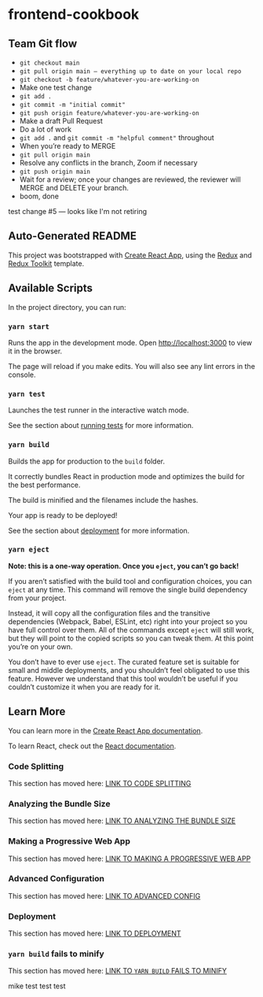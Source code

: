 # frontend-cookbook

## Team Git flow

- `git checkout main`
- `git pull origin main — everything up to date on your local repo`
- `git checkout -b feature/whatever-you-are-working-on`
- Make one test change
- `git add .`
- `git commit -m "initial commit"`
- `git push origin feature/whatever-you-are-working-on`
- Make a draft Pull Request
- Do a lot of work
- `git add .` and `git commit -m "helpful comment"` throughout
- When you’re ready to MERGE
- `git pull origin main`
- Resolve any conflicts in the branch, Zoom if necessary
- `git push origin main`
- Wait for a review; once your changes are reviewed, the reviewer will MERGE and DELETE your branch.
- boom, done

test change #5 — looks like I'm not retiring

## Auto-Generated README

This project was bootstrapped with [Create React App](https://github.com/facebook/create-react-app), using the [Redux](https://redux.js.org/) and [Redux Toolkit](https://redux-toolkit.js.org/) template.

## Available Scripts

In the project directory, you can run:

### `yarn start`

Runs the app in the development mode.
Open [http://localhost:3000](http://localhost:3000) to view it in the browser.

The page will reload if you make edits.
You will also see any lint errors in the console.

### `yarn test`

Launches the test runner in the interactive watch mode.

See the section about [running tests](https://facebook.github.io/create-react-app/docs/running-tests) for more information.

### `yarn build`

Builds the app for production to the `build` folder.

It correctly bundles React in production mode and optimizes the build for the best performance.

The build is minified and the filenames include the hashes.

Your app is ready to be deployed!

See the section about [deployment](https://facebook.github.io/create-react-app/docs/deployment) for more information.

### `yarn eject`

**Note: this is a one-way operation. Once you `eject`, you can’t go back!**

If you aren’t satisfied with the build tool and configuration choices, you can `eject` at any time. This command will remove the single build dependency from your project.

Instead, it will copy all the configuration files and the transitive dependencies (Webpack, Babel, ESLint, etc) right into your project so you have full control over them. All of the commands except `eject` will still work, but they will point to the copied scripts so you can tweak them. At this point you’re on your own.

You don’t have to ever use `eject`. The curated feature set is suitable for small and middle deployments, and you shouldn’t feel obligated to use this feature. However we understand that this tool wouldn’t be useful if you couldn’t customize it when you are ready for it.

## Learn More

You can learn more in the [Create React App documentation](https://facebook.github.io/create-react-app/docs/getting-started).

To learn React, check out the [React documentation](https://reactjs.org/).

### Code Splitting

This section has moved here: [LINK TO CODE SPLITTING](https://facebook.github.io/create-react-app/docs/code-splitting)

### Analyzing the Bundle Size

This section has moved here: [LINK TO ANALYZING THE BUNDLE SIZE](https://facebook.github.io/create-react-app/docs/analyzing-the-bundle-size)

### Making a Progressive Web App

This section has moved here: [LINK TO MAKING A PROGRESSIVE WEB APP](https://facebook.github.io/create-react-app/docs/making-a-progressive-web-app)

### Advanced Configuration

This section has moved here: [LINK TO ADVANCED CONFIG](https://facebook.github.io/create-react-app/docs/advanced-configuration)

### Deployment

This section has moved here: [LINK TO DEPLOYMENT](https://facebook.github.io/create-react-app/docs/deployment)

### `yarn build` fails to minify

This section has moved here: [LINK TO `YARN BUILD` FAILS TO MINIFY](https://facebook.github.io/create-react-app/docs/troubleshooting#npm-run-build-fails-to-minify)

mike test test test
